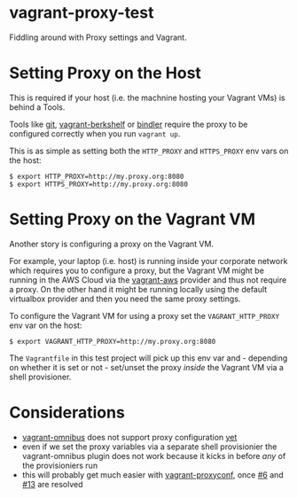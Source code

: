 
vagrant-proxy-test
==================

Fiddling around with Proxy settings and Vagrant.


Setting Proxy on the Host
=========================

This is required if your host (i.e. the machnine hosting your Vagrant VMs) is behind a Tools.

Tools like [git](http://git-scm.org/), [vagrant-berkshelf](https://github.com/riotgames/vagrant-berkshelf) or [bindler](https://github.com/fgrehm/bindler) require the proxy to be configured correctly when you run `vagrant up`.

This is as simple as setting both the `HTTP_PROXY` and `HTTPS_PROXY` env vars on the host:
```
$ export HTTP_PROXY=http://my.proxy.org:8080
$ export HTTPS_PROXY=http://my.proxy.org:8080
```

Setting Proxy on the Vagrant VM
===============================

Another story is configuring a proxy on the Vagrant VM. 

For example, your laptop (i.e. host) is running inside your corporate network which requires you to configure a proxy, but the Vagrant VM might be running in the AWS Cloud via the [vagrant-aws](https://github.com/mitchellh/vagrant-aws) provider and thus not require a proxy. On the other hand it might be running locally using the default virtualbox provider and then you need the same proxy settings.  

To configure the Vagrant VM for using a proxy set the `VAGRANT_HTTP_PROXY` env var on the host:
```
$ export VAGRANT_HTTP_PROXY=http://my.proxy.org:8080
```

The `Vagrantfile` in this test project will pick up this env var and - depending on whether it is set or not - set/unset the proxy *inside* the Vagrant VM via a shell provisioner.

Considerations
==============

* [vagrant-omnibus](https://github.com/schisamo/vagrant-omnibus) does not support proxy configuration [yet](https://github.com/schisamo/vagrant-omnibus/pull/25)
* even if we set the proxy variables via a separate shell provisionier the vagrant-omnibus plugin does not work because it kicks in before *any* of the provisioniers run
* this will probably get much easier with [vagrant-proxyconf](https://github.com/tmatilai/vagrant-proxyconf/), once [#6](https://github.com/tmatilai/vagrant-proxyconf/pull/6) and [#13](https://github.com/tmatilai/vagrant-proxyconf/issues/13) are resolved


